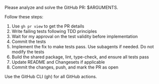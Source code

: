 Please analyze and solve the GitHub PR: $ARGUMENTS.

Follow these steps:

1. Use `gh pr view` to get the PR details
2. Write failing tests following TDD principles
3. Wait for my approval on the test validity before implementation
4. Commit the tests
5. Implement the fix to make tests pass. Use subagents if needed. Do not modify the tests
6. Build the shared package, lint, type-check, and ensure all tests pass
7. Update README and Changesets if applicable
8. Commit the changes, push, and mark the PR as open

Use the GitHub CLI (gh) for all GitHub actions.
